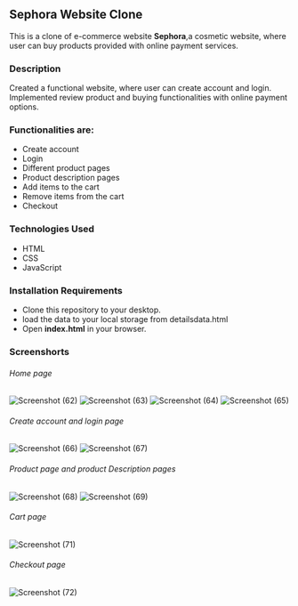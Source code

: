 
 ## Sephora Website Clone
 
This is a clone of e-commerce website **Sephora**,a cosmetic website, where user can buy products provided with online payment services.


### Description

Created a functional website, where user can create account and login.
Implemented review product and buying functionalities with online payment options.

### Functionalities are:

* Create account
* Login
* Different product pages 
* Product description pages
* Add items to the cart
* Remove items from the cart
* Checkout

### Technologies Used

* HTML
* CSS
* JavaScript

### Installation Requirements

* Clone this repository to your desktop.
* load the data to your local storage from detailsdata.html 
* Open **index.html** in your browser.


### Screenshorts

###### Home page

![Screenshot (62)](https://user-images.githubusercontent.com/100186167/168543447-278886e3-eb60-4a80-a872-642625c92bb0.png)
![Screenshot (63)](https://user-images.githubusercontent.com/100186167/168543582-8ca82c88-aabe-41ef-b7bb-2ad0ee6e9808.png)
![Screenshot (64)](https://user-images.githubusercontent.com/100186167/168543708-f9f4c982-322f-428f-81e7-d16b1dc83864.png)
![Screenshot (65)](https://user-images.githubusercontent.com/100186167/168543794-4c0dd433-4075-487d-a21b-a19f9c3bc58d.png)

###### Create account and login page

![Screenshot (66)](https://user-images.githubusercontent.com/100186167/168544280-5aaae76a-3987-413b-a91f-2c94fc28af7f.png)
![Screenshot (67)](https://user-images.githubusercontent.com/100186167/168544417-7e2b0b6f-46f6-43e5-93ec-0b260566fae5.png)

###### Product page and product Description pages

![Screenshot (68)](https://user-images.githubusercontent.com/100186167/168544636-0225feb4-7431-4782-b08e-45eab4621233.png)
![Screenshot (69)](https://user-images.githubusercontent.com/100186167/168544759-8517b364-47a9-4e3a-90da-8cb5e4c39870.png)

###### Cart page

![Screenshot (71)](https://user-images.githubusercontent.com/100186167/168545115-775cfbbe-31c6-4a6a-ae64-e43bc0281dce.png)

###### Checkout page

![Screenshot (72)](https://user-images.githubusercontent.com/100186167/168545318-796397f1-8fc2-45ae-878e-d1b2cf6c6b52.png)
